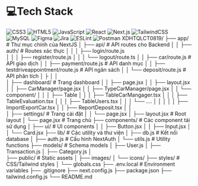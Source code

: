 # 💻Tech Stack

![CSS3](https://img.shields.io/badge/css3-%231572B6.svg?style=for-the-badge&logo=css3&logoColor=white) ![HTML5](https://img.shields.io/badge/html5-%23E34F26.svg?style=for-the-badge&logo=html5&logoColor=white) ![JavaScript](https://img.shields.io/badge/javascript-%23323330.svg?style=for-the-badge&logo=javascript&logoColor=%23F7DF1E) ![React](https://img.shields.io/badge/react-%2320232a.svg?style=for-the-badge&logo=react&logoColor=%2361DAFB) ![Next.js](https://img.shields.io/badge/next.js-%23000000.svg?style=for-the-badge&logo=next.js&logoColor=white) ![TailwindCSS](https://img.shields.io/badge/tailwindcss-%2338B2AC.svg?style=for-the-badge&logo=tailwind-css&logoColor=white) ![MySQL](https://img.shields.io/badge/mysql-%2300f.svg?style=for-the-badge&logo=mysql&logoColor=white) ![Figma](https://img.shields.io/badge/figma-%23F24E1E.svg?style=for-the-badge&logo=figma&logoColor=white) ![Jira](https://img.shields.io/badge/jira-%230A0FFF.svg?style=for-the-badge&logo=jira&logoColor=white) ![ESLint](https://img.shields.io/badge/ESLint-4B3263?style=for-the-badge&logo=eslint&logoColor=white) ![Postman](https://img.shields.io/badge/Postman-FF6C37?style=for-the-badge&logo=postman&logoColor=white)
XDHTQLCT0819/
├── app/                          # Thư mục chính của NextJS
│   ├── api/                      # API routes cho Backend
│   │   ├── auth/                 # Routes xác thực
│   │   │   ├── login/route.js    
│   │   │   ├── register/route.js
│   │   │   └── logout/route.ts
│   │   ├── car/route.js # API giao dịch
│   │   ├── payment/route.js   # API danh mục
│   │   ├── testdriveappointment/route.js      # API ngân sách
│   │   └── deposit/route.js    # API phân tích
│   ├
│   │   
│   ├── dashboard/                # Trang dashboard
│   │   ├── page.jsx
│   │   ├── layout.jsx
│   │   ├── CarManager/page.jsx
│   │   ├── TypeCarManager/page.jsx
│   │   └── component/
│   │   │       ├── Table
│   │   │           ├── TableCarMangager.tsx
│   │   │            ├── TableEvaluation.tsx
│   │   │            ├── TableUsers.tsx
│   │   │            └── ....
│   │   │
│   │   ├── ImportExportCar.tsx
│   │   ├── ReportDeposit.tsx
│   │         
│   ├── settings/                 # Trang cài đặt
│   │   └── page.jsx
│   ├── layout.jsx                # Root layout
│   └── page.jsx                  # Trang chủ
├── components/                   # Các component tái sử dụng
│   ├── ui/                       # UI components
│   │   ├── Button.jsx
│   │   ├── Input.jsx
│   │   └── Card.jsx
├── lib/                          # Các utility và thư viện
│   ├── db.js                     # Kết nối database
│   ├── auth.js                   # Cấu hình NextAuth
│   └── utils.js                  # Utility functions
├── models/                       # Schema models
│   ├── User.js
│   ├── Transaction.js
│   ├── Category.js
│   
├── public/                       # Static assets
│   ├── images/
│   └── icons/
├── styles/                       # CSS/Tailwind styles
│   └── globals.css
├── .env.local                    # Environment variables
├── .gitignore
├── next.config.js
├── package.json
├── tailwind.config.js
└── README.md